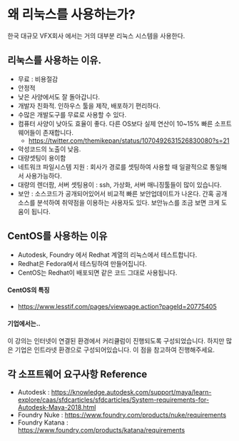 # 왜 리눅스를 사용하는가?
한국 대규모 VFX회사 에서는 거의 대부분 리눅스 시스템을 사용한다.

## 리눅스를 사용하는 이유.
- 무료 : 비용절감
- 안정적
- 낮은 사양에서도 잘 돌아갑니다.
- 개발자 친화적. 인하우스 툴을 제작, 배포하기 편리하다.
- 수많은 개발도구를 무료로 사용할 수 있다.
- 컴퓨터 사양이 낮아도 효율이 좋다. 다른 OS보다 실제 연산이 10~15% 빠른 소프트웨어들이 존재합니다.
    - https://twitter.com/themikepan/status/1070492631526830080?s=21
- 악성코드의 노출이 낮음.
- 대량셋팅이 용이함
- 네트워크 파일시스템 지원 : 회사가 경로를 셋팅하여 사용할 때 일괄적으로 통일해서 사용가능하다.
- 대량의 렌더팜, 서버 셋팅용이 : ssh, 가상화, 서버 매니징툴들이 많이 있습니다.
- 보안 : 소스코드가 공개되어있어서 비교적 빠른 보안업데이트가 나온다. 간혹 공개 소스를 분석하여 취약점을 이용하는 사용자도 있다. 보안뉴스를 조금 보면 크게 도움이 됩니다.

## CentOS를 사용하는 이유
- Autodesk, Foundry 에서 Redhat 계열의 리눅스에서 테스트합니다.
- Redhat은 Fedora에서 테스팅하여 만들어집니다.
- CentOS는 Redhat이 배포되면 같은 코드 그대로 사용됩니다.

#### CentOS의 특징
- https://www.lesstif.com/pages/viewpage.action?pageId=20775405

#### 기업에서는..
이 강의는 인터넷이 연결된 환경에서 커리큘럼이 진행되도록 구성되었습니다.
하지만 많은 기업은 인트라넷 환경으로 구성되어있습니다.
이 점을 참고하여 진행해주세요.

## 각 소프트웨어 요구사항 Reference
- Autodesk : https://knowledge.autodesk.com/support/maya/learn-explore/caas/sfdcarticles/sfdcarticles/System-requirements-for-Autodesk-Maya-2018.html
- Foundry Nuke : https://www.foundry.com/products/nuke/requirements
- Foundry Katana : https://www.foundry.com/products/katana/requirements